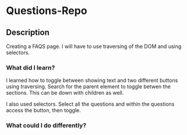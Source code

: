 # Questions-Repo

## Description 

Creating a FAQS page. I will have to use traversing of the DOM and using selectors. 

### What did I learn?

I learned how to toggle between showing text and two different buttons using traversing. Search for the parent element to toggle betwen the sections. This can be down with children as well.

I also used selectors. Select all the questions and within the questions access the button, then toggle.
### What could I do differently?
